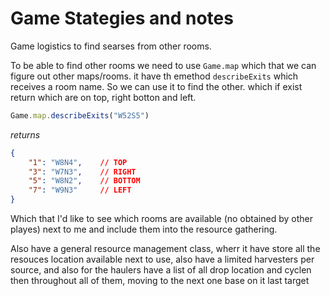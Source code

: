 
# Game Stategies and notes

Game logistics to find searses from other rooms.

To be able to find other rooms we need to use `Game.map` which that we can figure out other maps/rooms.
it have th emethod `describeExits` which receives a room name. So we can use it to find the other.
which if exist return which are on top, right botton and left.

```js
Game.map.describeExits("W52S5")
```
*returns*
```json
{
    "1": "W8N4",    // TOP
    "3": "W7N3",    // RIGHT
    "5": "W8N2",    // BOTTOM
    "7": "W9N3"     // LEFT
}
```


Which that I'd like to see which rooms are available (no obtained by other playes) next to me and include them into the resource gathering.

Also have a general resource management class, wherr it have store all the resouces location available next to use, also have a limited harvesters per source, and also for the haulers have a list of all drop location and cyclen then throughout all of them, moving to the next one base on it last target
